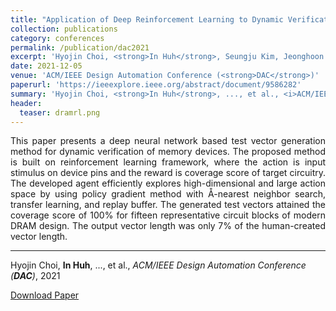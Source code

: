 ```yaml
---
title: "Application of Deep Reinforcement Learning to Dynamic Verification of DRAM Designs"
collection: publications
category: conferences
permalink: /publication/dac2021
excerpt: 'Hyojin Choi, <strong>In Huh</strong>, Seungju Kim, Jeonghoon Ko, Changwook Jeong, Hyeonsik Son, Kiwon Kwon, Joonwan Chai, Younsik Park, Jaehoon Jeong, Dae Sin Kim, Jung Yun Choi'
date: 2021-12-05
venue: 'ACM/IEEE Design Automation Conference (<strong>DAC</strong>)'
paperurl: 'https://ieeexplore.ieee.org/abstract/document/9586282'
summary: 'Hyojin Choi, <strong>In Huh</strong>, ..., et al., <i>ACM/IEEE Design Automation Conference (<strong>DAC</strong>)</i>, 2021'
header:
  teaser: dramrl.png
---
```

<p align="justify">
This paper presents a deep neural network based test vector generation method for dynamic verification of memory devices. The proposed method is built on reinforcement learning framework, where the action is input stimulus on device pins and the reward is coverage score of target circuitry. The developed agent efficiently explores high-dimensional and large action space by using policy gradient method with Å-nearest neighbor search, transfer learning, and replay buffer. The generated test vectors attained the coverage score of 100% for fifteen representative circuit blocks of modern DRAM design. The output vector length was only 7% of the human-created vector length.
</p>
<hr>

Hyojin Choi, <strong>In Huh</strong>, ..., et al., <i>ACM/IEEE Design Automation Conference (<strong>DAC</strong>)</i>, 2021

[Download Paper](https://ieeexplore.ieee.org/abstract/document/9586282)